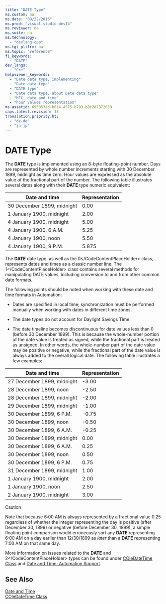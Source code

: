 ```yaml
---
title: "DATE Type"
ms.custom: na
ms.date: "09/22/2016"
ms.prod: "visual-studio-dev14"
ms.reviewer: na
ms.suite: na
ms.technology: 
  - "devlang-cpp"
ms.tgt_pltfrm: na
ms.topic: "reference"
f1_keywords: 
  - "DATE"
dev_langs: 
  - "C++"
helpviewer_keywords: 
  - "Date data type, implementing"
  - "Date data type"
  - "DATE type"
  - "Date data type, about Date data type"
  - "MFC, date and time"
  - "hour values representation"
ms.assetid: 695853ed-b614-4575-b793-b8c287372038
caps.latest.revision: 13
translation.priority.ht: 
  - "de-de"
  - "ja-jp"
---
```

# DATE Type
The **DATE** type is implemented using an 8-byte floating-point number. Days are represented by whole number increments starting with 30 December 1899, midnight as time zero. Hour values are expressed as the absolute value of the fractional part of the number. The following table illustrates several dates along with their **DATE** type numeric equivalent:  
  
|Date and time|Representation|  
|-------------------|--------------------|  
|30 December 1899, midnight|0.00|  
|1 January 1900, midnight|2.00|  
|4 January 1900, midnight|5.00|  
|4 January 1900, 6 A.M.|5.25|  
|4 January 1900, noon|5.50|  
|4 January 1900, 9 P.M.|5.875|  
  
 The **DATE** date type, as well as the <CodeContentPlaceHolder>0\</CodeContentPlaceHolder> class, represents dates and times as a classic number line. The <CodeContentPlaceHolder>1\</CodeContentPlaceHolder> class contains several methods for manipulating DATE values, including conversion to and from other common date formats.  
  
 The following points should be noted when working with these date and time formats in Automation:  
  
-   Dates are specified in local time; synchronization must be performed manually when working with dates in different time zones.  
  
-   The date types do not account for Daylight Savings Time.  
  
-   The date timeline becomes discontinuous for date values less than 0 (before 30 December 1899). This is because the whole-number portion of the date value is treated as signed, while the fractional part is treated as unsigned. In other words, the whole-number part of the date value may be positive or negative, while the fractional part of the date value is always added to the overall logical date. The following table illustrates a few examples:  
  
|Date and time|Representation|  
|-------------------|--------------------|  
|27 December 1899, midnight|-3.00|  
|28 December 1899, noon|-2.50|  
|28 December 1899, midnight|-2.00|  
|29 December 1899, midnight|-1.00|  
|30 December 1899, 6 P.M.|-0.75|  
|30 December 1899, noon|-0.50|  
|30 December 1899, 6 A.M.|-0.25|  
|30 December 1899, midnight|0.00|  
|30 December 1899, 6 A.M.|0.25|  
|30 December 1899, noon|0.50|  
|30 December 1899, 6 P.M.|0.75|  
|31 December 1899, midnight|1.00|  
|1 January 1900, midnight|2.00|  
|1 January 1900, noon|2.50|  
|2 January 1900, midnight|3.00|  
  
> [!CAUTION]
>  Note that because 6:00 AM is always represented by a fractional value 0.25 regardless of whether the integer representing the day is positive (after December 30, 1899) or negative (before December 30, 1899), a simple floating point comparison would erroneously sort any **DATE** representing 6:00 AM on a day earlier than 12/30/1899 as *later* than a **DATE** representing 7:00 AM on that same day.  
  
 More information on issues related to the **DATE** and <CodeContentPlaceHolder>2\</CodeContentPlaceHolder> types can be found under [COleDateTime Class](../vs140/coledatetime-class.md) and [Date and Time: Automation Support](../vs140/date-and-time--automation-support.md).  
  
## See Also  
 [Date and Time](../vs140/date-and-time.md)   
 [COleDateTime Class](../vs140/coledatetime-class.md)
